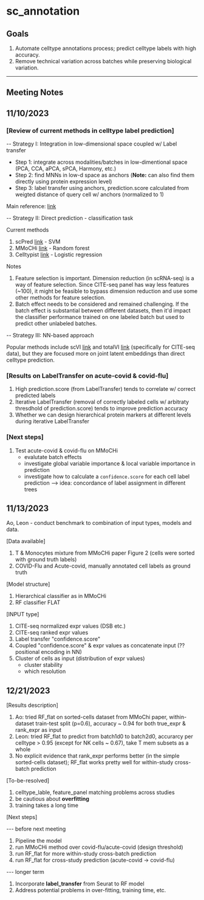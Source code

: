 # sc_annotation

## Goals 
1. Automate celltype annotations process; predict celltype labels with high accuracy.
2. Remove technical variation across batches while preserving biological variation.

---
Meeting Notes
---

## 11/10/2023

### [Review of current methods in celltype label prediction]

-- Strategy I: Integration in low-dimensional space coupled w/ Label transfer

+ Step 1: integrate across modalities/batches in low-dimentional space (PCA, CCA, aPCA, sPCA, Harmony, etc.)
+ Step 2: find MNNs in low-d space as anchors (**Note:** can also find them directly using protein expression level)
+ Step 3: label transfer using anchors, prediction.score calculated from weigted distance of query cell w/ anchors (normalized to 1)

Main reference: [link](https://www.sciencedirect.com/science/article/pii/S0092867419305598)

-- Strategy II: Direct prediction - classification task

Current methods
1. scPred [link](https://genomebiology.biomedcentral.com/articles/10.1186/s13059-019-1862-5) - SVM
2. MMoCHi [link](https://www.biorxiv.org/content/10.1101/2023.07.06.547944v1) - Random forest
3. Celltypist [link](https://www.science.org/doi/10.1126/science.abl5197) - Logistic regression

Notes
1. Feature selection is important. Dimension reduction (in scRNA-seq) is a way of feature selection. Since CITE-seq panel has way less features (~100), it might be feasible to bypass dimension reduction and use some other methods for feature selection.
2. Batch effect needs to be considered and remained challenging. If the batch effect is substantial between different datasets, then it'd impact the classifier performance trained on one labeled batch but used to predict other unlabeled batches.

-- Strategy III: NN-based approach

Popular methods include scVI [link](https://www.nature.com/articles/s41592-018-0229-2) and totalVI [link](https://www.nature.com/articles/s41592-020-01050-x) (specifically for CITE-seq data), but they are focused more on joint latent embeddings than direct celltype prediction.


### [Results on LabelTransfer on acute-covid & covid-flu]

1. High prediction.score (from LabelTransfer) tends to correlate w/ correct predicted labels
2. Iterative LabelTransfer (removal of correctly labeled cells w/ arbitraty thresdhold of prediction.score) tends to improve prediction accuracy
3. Whether we can design hierarchical protein markers at different levels during iterative LabelTransfer


### [Next steps]

1. Test acute-covid & covid-flu on MMoCHi
   + evalutate batch effects
   + investigate global variable importance & local variable importance in prediction
   + investigate how to calculate a `confidence.score` for each cell label prediction --> idea: concordance of label assignment in different trees


## 11/13/2023

Ao, Leon - conduct benchmark to combination of input types, models and data.

[Data available]

1. T & Monocytes mixture from MMoCHi paper Figure 2 (cells were sorted with ground truth labels)
2. COVID-Flu and Acute-covid, manually annotated cell labels as ground truth

[Model structure]

1. Hierarchical classifier as in MMoCHi
2. RF classifier FLAT

[INPUT type]

1. CITE-seq normalized expr values (DSB etc.)
2. CITE-seq ranked expr values 
3. Label transfer "confidence.score" 
4. Coupled "confidence.score" & expr values as concatenate input (??positional encoding in NN)
5. Cluster of cells as input (distribution of expr values) 
	+ cluster stability
	+ which resolution


## 12/21/2023

[Results description]

1. Ao: tried RF_flat on sorted-cells dataset from MMoChi paper, within-dataset train-test split (p=0.6), accuracy ~ 0.94 for both true_expr & rank_expr as input
2. Leon: tried RF_flat to predict from batch1d0 to batch2d0, accurarcy per celltype > 0.95 (except for NK cells ~ 0.67), take T mem subsets as a whole
3. No explicit evidence that rank_expr performs better (in the simple sorted-cells dataset); RF_flat works pretty well for within-study cross-batch prediction

[To-be-resolved]

1. celltype_lable, feature_panel matching problems across studies
2. be cautious about **overfitting** 
3. training takes a long time

[Next steps]

--- before next meeting 

1. Pipeline the model
2. run MMoCHi method over covid-flu/acute-covid (design threshold)
3. run RF_flat for more within-study cross-batch prediction
4. run RF_flat for cross-study prediction (acute-covid -> covid-flu)

--- longer term

1. Incorporate **label\_transfer** from Seurat to RF model
2. Address potential problems in over-fitting, training time, etc.

